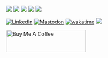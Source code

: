 [![](https://raw.githubusercontent.com/bpg/github-profile-summary-cards-example/master/profile-summary-card-output/nord_bright/0-profile-details.svg)](https://github.com/bpg/github-profile-summary-cards)
[![](https://raw.githubusercontent.com/bpg/github-profile-summary-cards-example/master/profile-summary-card-output/nord_bright/1-repos-per-language.svg)](https://github.com/bpg/github-profile-summary-cards) [![](https://raw.githubusercontent.com/bpg/github-profile-summary-cards-example/master/profile-summary-card-output/nord_bright/2-most-commit-language.svg)](https://github.com/bpg/github-profile-summary-cards)
[![](https://raw.githubusercontent.com/bpg/github-profile-summary-cards-example/master/profile-summary-card-output/nord_bright/3-stats.svg)](https://github.com/bpg/github-profile-summary-cards) [![](https://raw.githubusercontent.com/bpg/github-profile-summary-cards-example/master/profile-summary-card-output/nord_bright/4-productive-time.svg)](https://github.com/bpg/github-profile-summary-cards)

[![LinkedIn](https://img.shields.io/badge/LinkedIn--_.svg?style=social&logo=linkedin)](https://www.linkedin.com/in/pboldyrev)
[![Mastodon](https://img.shields.io/mastodon/follow/109359290334783032?style=social)](https://fosstodon.org/@bpg)
[![wakatime](https://wakatime.com/badge/user/0d475ca0-4611-45c1-a9b9-0ad2031d6140.svg?style=social)](https://wakatime.com/@0d475ca0-4611-45c1-a9b9-0ad2031d6140)
![](https://hit.yhype.me/github/profile?user_id=627562)

<a href="https://www.buymeacoffee.com/bpgca" target="_blank"><img src="https://cdn.buymeacoffee.com/buttons/v2/default-blue.png" alt="Buy Me A Coffee" style="height: 60px !important;width: 217px !important;" ></a>
